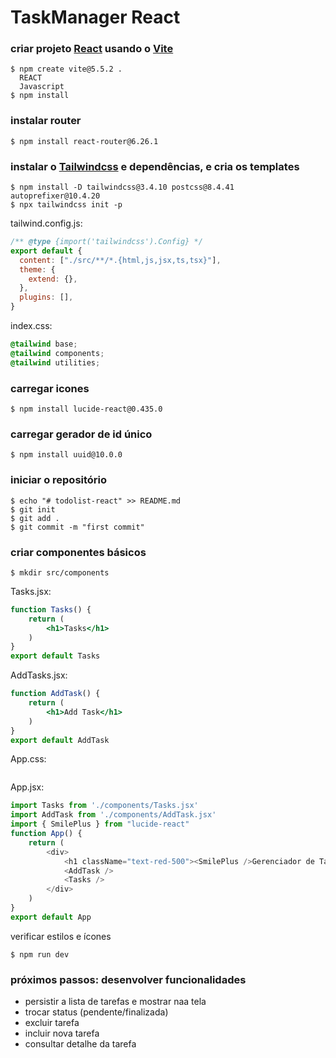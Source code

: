 # TaskManager React

### criar projeto [React](https://react.dev/) usando o [Vite](https://vite.dev/guide/)

```shell
$ npm create vite@5.5.2 .
  REACT
  Javascript
$ npm install
```

### instalar router
```shell
$ npm install react-router@6.26.1
```

### instalar o [Tailwindcss](https://r.search.yahoo.com/_ylt=Awriqu71fMNnFwIACKjz6Qt.;_ylu=Y29sbwNiZjEEcG9zAzEEdnRpZAMEc2VjA3Ny/RV=2/RE=1742074357/RO=10/RU=https%3a%2f%2ftailwindcss.com%2f/RK=2/RS=_OgqEZ7ssCh9JJ3KhjMX7xcNyQY-) e dependências, e cria os templates

```shell
$ npm install -D tailwindcss@3.4.10 postcss@8.4.41 autoprefixer@10.4.20
$ npx tailwindcss init -p
```

tailwind.config.js:
```js
/** @type {import('tailwindcss').Config} */
export default {
  content: ["./src/**/*.{html,js,jsx,ts,tsx}"],
  theme: {
    extend: {},
  },
  plugins: [],
}
```

index.css:
```css
@tailwind base;
@tailwind components;
@tailwind utilities;
```

### carregar icones

```shell
$ npm install lucide-react@0.435.0
```

### carregar gerador de id único

```shell
$ npm install uuid@10.0.0
```

### iniciar o repositório

```shell
$ echo "# todolist-react" >> README.md
$ git init
$ git add .
$ git commit -m "first commit"
```

### criar componentes básicos

```
$ mkdir src/components
```

Tasks.jsx:
```jsx
function Tasks() {
    return (
        <h1>Tasks</h1>
    )
}
export default Tasks
```

AddTasks.jsx:
```jsx
function AddTask() {
    return (
        <h1>Add Task</h1>
    )
}
export default AddTask
```

App.css:
```css
```

App.jsx:
```js
import Tasks from './components/Tasks.jsx'
import AddTask from './components/AddTask.jsx'
import { SmilePlus } from "lucide-react"
function App() {
    return (
        <div>
            <h1 className="text-red-500"><SmilePlus />Gerenciador de Tarefas</h1>
            <AddTask />
            <Tasks />
        </div>
    )
}
export default App
```

verificar estilos e ícones

```shell
$ npm run dev
```

### próximos passos: desenvolver funcionalidades

- persistir a lista de tarefas e mostrar naa tela
- trocar status (pendente/finalizada)
- excluir tarefa
- incluir nova tarefa
- consultar detalhe da tarefa


